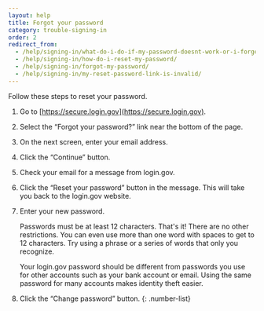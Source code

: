 ```yaml
---
layout: help
title: Forgot your password
category: trouble-signing-in
order: 2
redirect_from:
  - /help/signing-in/what-do-i-do-if-my-password-doesnt-work-or-i-forget-it/
  - /help/signing-in/how-do-i-reset-my-password/
  - /help/signing-in/forgot-my-password/
  - /help/signing-in/my-reset-password-link-is-invalid/
---
```


Follow these steps to reset your password.

1. Go to [https://secure.login.gov](https://secure.login.gov).
1. Select the “Forgot your password?” link near the bottom of the page.
1. On the next screen, enter your email address.
1. Click the “Continue” button.
1. Check your email for a message from login.gov.
1. Click the “Reset your password” button in the message. This will take you back to the login.gov website.
1. Enter your new password.

    Passwords must be at least 12 characters. That's it! There are no other restrictions. You can even use more than one word with spaces to get to 12 characters. Try using a phrase or a series of words that only you recognize.

    Your login.gov password should be different from passwords you use for other accounts such as your bank account or email. Using the same password for many accounts makes identity theft easier.
1. Click the “Change password” button.
{: .number-list}
